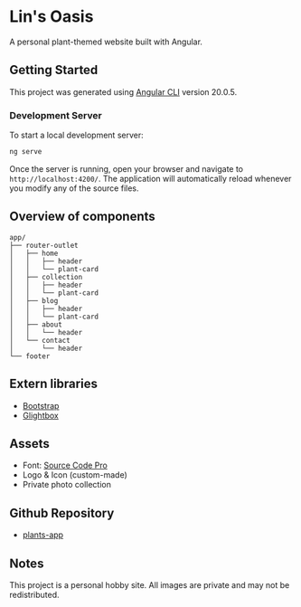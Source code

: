 # Lin's Oasis

A personal plant-themed website built with Angular.

## Getting Started

This project was generated using [Angular CLI](https://github.com/angular/angular-cli) version 20.0.5.

### Development Server

To start a local development server:

```bash
ng serve
```

Once the server is running, open your browser and navigate to `http://localhost:4200/`. The application will automatically reload whenever you modify any of the source files.

## Overview of components
```
app/
├── router-outlet
│   ├── home
│   │   ├── header
│   │   └── plant-card
│   ├── collection
│   │   ├── header
│   │   └── plant-card
│   ├── blog
│   │   ├── header
│   │   └── plant-card
│   ├── about
│   │   └── header
│   └── contact
│       └── header
└── footer
```

## Extern libraries

- [Bootstrap](https://getbootstrap.com/docs/5.3/getting-started/introduction/)
- [Glightbox](https://github.com/biati-digital/glightbox)

## Assets

- Font: [Source Code Pro](https://fonts.google.com/specimen/Source+Code+Pro)
- Logo & Icon (custom-made)
- Private photo collection

## Github Repository

- [plants-app](https://github.com/lindeff/web-programmierung/tree/main/plants-app)

## Notes

This project is a personal hobby site. All images are private and may not be redistributed.